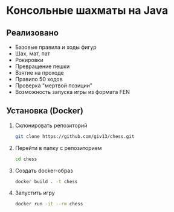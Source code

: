 # Консольные шахматы на Java

## Реализовано

- Базовые правила и ходы фигур
- Шах, мат, пат
- Рокировки
- Превращение пешки
- Взятие на проходе
- Правило 50 ходов
- Проверка "мертвой позиции"
- Возможность запуска игры из формата FEN

## Установка (Docker)

1. Склонировать репозиторий

    ```bash
    git clone https://github.com/giv13/chess.git
    ```
   
2. Перейти в папку с репозиторием

    ```bash
   cd chess
    ```

3. Создать docker-образ

    ```bash
   docker build . -t chess
    ```

4. Запустить игру

    ```bash
   docker run -it --rm chess
    ```